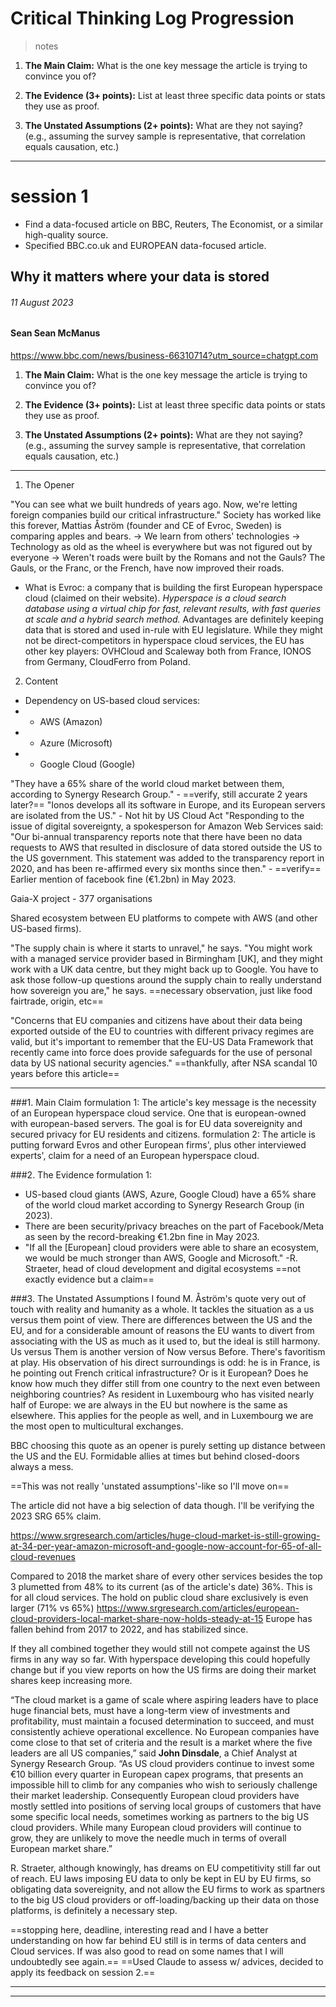 # Critical Thinking Log Progression

> notes
> 

1.  **The Main Claim:** What is the one key message the article is trying to convince you of?
    
2.  **The Evidence (3+ points):** List at least three specific data points or stats they use as proof.
    
3.  **The Unstated Assumptions (2+ points):** What are they not saying? (e.g., assuming the survey sample is representative, that correlation equals causation, etc.)

---

# session 1

- Find a data-focused article on BBC, Reuters, The Economist, or a similar high-quality source.
- Specified BBC.co.uk and EUROPEAN data-focused article.

## Why it matters where your data is stored
###### 11 August 2023
#### Sean Sean McManus
https://www.bbc.com/news/business-66310714?utm_source=chatgpt.com

1.  **The Main Claim:** What is the one key message the article is trying to convince you of?
    
2.  **The Evidence (3+ points):** List at least three specific data points or stats they use as proof.
    
3.  **The Unstated Assumptions (2+ points):** What are they not saying? (e.g., assuming the survey sample is representative, that correlation equals causation, etc.)

---

1. The Opener

"You can see what we built hundreds of years ago. Now, we're letting foreign companies build our critical infrastructure."
Society has worked like this forever, Mattias Åström (founder and CE of Evroc, Sweden) is comparing apples and bears.
-> We learn from others' technologies
-> Technology as old as the wheel is everywhere but was not figured out by everyone
-> Weren't roads were built by the Romans and not the Gauls? The Gauls, or the Franc, or the French, have now improved their roads.

- What is Evroc: a company that is building the first European hyperspace cloud (claimed on their website).
*Hyperspace is a cloud search database using a virtual chip for fast, relevant results, with fast queries at scale and a hybrid search method.*
Advantages are definitely keeping data that is stored and used in-rule with EU legislature.
While they might not be direct-competitors in hyperspace cloud services, the EU has other key players: OVHCloud and Scaleway both from France, IONOS from Germany, CloudFerro from Poland.

2. Content

- Dependency on US-based cloud services:
- - AWS (Amazon)
- - Azure (Microsoft)
- - Google Cloud (Google)

"They have a 65% share of the world cloud market between them, according to Synergy Research Group." - ==verify,  still accurate 2 years later?==
"Ionos develops all its software in Europe, and its European servers are isolated from the US." - Not hit by US Cloud Act
"Responding to the issue of digital sovereignty, a spokesperson for Amazon Web Services said: "Our bi-annual transparency reports note that there have been no data requests to AWS that resulted in disclosure of data stored outside the US to the US government. This statement was added to the transparency report in 2020, and has been re-affirmed every six months since then." - ==verify==
Earlier mention of facebook fine (€1.2bn) in May 2023.

Gaia-X project - 377 organisations

Shared ecosystem between EU platforms to compete with AWS (and other US-based firms).

"The supply chain is where it starts to unravel," he says. "You might work with a managed service provider based in Birmingham [UK], and they might work with a UK data centre, but they might back up to Google. You have to ask those follow-up questions around the supply chain to really understand how sovereign you are," he says.
==necessary observation, just like food fairtrade, origin, etc==

"Concerns that EU companies and citizens have about their data being exported outside of the EU to countries with different privacy regimes are valid, but it's important to remember that the EU-US Data Framework that recently came into force does provide safeguards for the use of personal data by US national security agencies."
==thankfully, after NSA scandal 10 years before this article==

---

###1. Main Claim
formulation 1: The article's key message is the necessity of an European hyperspace cloud service. One that is european-owned with european-based servers. The goal is for EU data sovereignity and secured privacy for EU residents and citizens.
formulation 2: The article is putting forward Evros and other European firms', plus other interviewed experts', claim for a need of an European hyperspace cloud.

###2. The Evidence
formulation 1:
- US-based cloud giants (AWS, Azure, Google Cloud) have a 65% share of the world cloud market according to Synergy Research Group (in 2023).
- There are been security/privacy breaches on the part of Facebook/Meta as seen by the record-breaking €1.2bn fine in May 2023.
- "If all the [European] cloud providers were able to share an ecosystem, we would be much stronger than AWS, Google and Microsoft." -R. Straeter, head of cloud development and digital ecosystems
==not exactly evidence but a claim==

###3. The Unstated Assumptions
I found M. Åström's quote very out of touch with reality and humanity as a whole.
It tackles the situation as a us versus them point of view. There are differences between the US and the EU, and for a considerable amount of reasons the EU wants to divert from associating with the US as much as it used to, but the ideal is still harmony.
Us versus Them is another version of Now versus Before. There's favoritism at play.
His observation of his direct surroundings is odd: he is in France, is he pointing out French critical infrastructure? Or is it European? Does he know how much they differ still from one country to the next even between neighboring countries?
As resident in Luxembourg who has visited nearly half of Europe: we are always in the EU but nowhere is the same as elsewhere. This applies for the people as well, and in Luxembourg we are the most open to multicultural exchanges.

BBC choosing this quote as an opener is purely setting up distance between the US and the EU. Formidable allies at times but behind closed-doors always a mess.

==This was not really 'unstated assumptions'-like so I'll move on==

The article did not have a big selection of data though.
I'll be verifying the 2023 SRG 65% claim.

https://www.srgresearch.com/articles/huge-cloud-market-is-still-growing-at-34-per-year-amazon-microsoft-and-google-now-account-for-65-of-all-cloud-revenues

Compared to 2018 the market share of every other services besides the top 3 plumetted from 48% to its current (as of the article's date) 36%.
This is for all cloud services.
The hold on public cloud share exclusively is even larger (71% vs 65%)
https://www.srgresearch.com/articles/european-cloud-providers-local-market-share-now-holds-steady-at-15
Europe has fallen behind from 2017 to 2022, and has stabilized since.

If they all combined together they would still not compete against the US firms in any way so far.
With hyperspace developing this could hopefully change but if you view reports on how the US firms are doing their market shares keep increasing more.

“The cloud market is a game of scale where aspiring leaders have to place huge financial bets, must have a long-term view of investments and profitability, must maintain a focused determination to succeed, and must consistently achieve operational excellence. No European companies have come close to that set of criteria and the result is a market where the five leaders are all US companies,” said **John Dinsdale**, a Chief Analyst at Synergy Research Group. “As US cloud providers continue to invest some €10 billion every quarter in European capex programs, that presents an impossible hill to climb for any companies who wish to seriously challenge their market leadership. Consequently European cloud providers have mostly settled into positions of serving local groups of customers that have some specific local needs, sometimes working as partners to the big US cloud providers. While many European cloud providers will continue to grow, they are unlikely to move the needle much in terms of overall European market share.”

R. Straeter, although knowingly, has dreams on EU competitivity still far out of reach.
EU laws imposing EU data to only be kept in EU by EU firms, so obligating data sovereignity, and not allow the EU firms to work as spartners to the big US cloud providers or off-loading/backing up their data on those platforms, is definitely a necessary step.

==stopping here, deadline, interesting read and I have a better understanding on how far behind EU still is in terms of data centers and Cloud services. If was also good to read on some names that I will undoubtedly see again.==
==Used Claude to assess w/ advices, decided to apply its feedback on session 2.==

---
---






